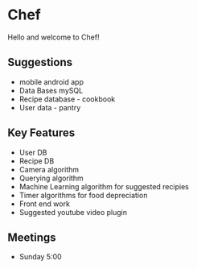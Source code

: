 # Chef

Hello and welcome to Chef!

## Suggestions         

- mobile android app 
- Data Bases mySQL
- Recipe database - cookbook
- User data - pantry

                         
## Key Features        


- User DB
- Recipe DB
- Camera algorithm
- Querying algorithm
- Machine Learning algorithm for suggested recipies
- Timer algorithms for food depreciation
- Front end work
- Suggested youtube video plugin



## Meetings 

- Sunday 5:00

